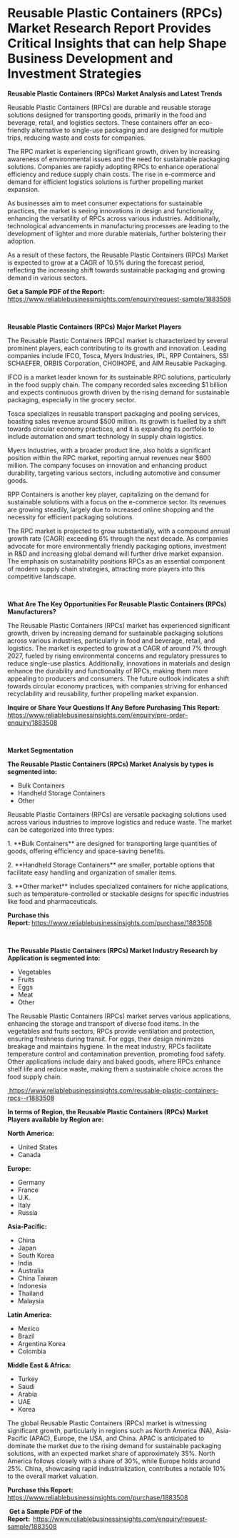 <p><h1>Reusable Plastic Containers (RPCs) Market Research Report Provides Critical Insights that can help Shape Business Development and Investment Strategies</h1></p><p><strong>Reusable Plastic Containers (RPCs) Market Analysis and Latest Trends</strong></p>
<p><p>Reusable Plastic Containers (RPCs) are durable and reusable storage solutions designed for transporting goods, primarily in the food and beverage, retail, and logistics sectors. These containers offer an eco-friendly alternative to single-use packaging and are designed for multiple trips, reducing waste and costs for companies.</p><p>The RPC market is experiencing significant growth, driven by increasing awareness of environmental issues and the need for sustainable packaging solutions. Companies are rapidly adopting RPCs to enhance operational efficiency and reduce supply chain costs. The rise in e-commerce and demand for efficient logistics solutions is further propelling market expansion. </p><p>As businesses aim to meet consumer expectations for sustainable practices, the market is seeing innovations in design and functionality, enhancing the versatility of RPCs across various industries. Additionally, technological advancements in manufacturing processes are leading to the development of lighter and more durable materials, further bolstering their adoption.</p><p>As a result of these factors, the Reusable Plastic Containers (RPCs) Market is expected to grow at a CAGR of 10.5% during the forecast period, reflecting the increasing shift towards sustainable packaging and growing demand in various sectors.</p></p>
<p><strong>Get a Sample PDF of the Report:&nbsp;</strong> <a href="https://www.reliablebusinessinsights.com/enquiry/request-sample/1883508?utm_campaign=2925&utm_medium=2&utm_source=Github&utm_content=ia&utm_term=19042025&utm_id=reusable-plastic-containers-rpcs">https://www.reliablebusinessinsights.com/enquiry/request-sample/1883508</a></p>
<p>&nbsp;</p>
<p><strong>Reusable Plastic Containers (RPCs) Major Market Players</strong></p>
<p><p>The Reusable Plastic Containers (RPCs) market is characterized by several prominent players, each contributing to its growth and innovation. Leading companies include IFCO, Tosca, Myers Industries, IPL, RPP Containers, SSI SCHAEFER, ORBIS Corporation, CHOIHOPE, and AIM Reusable Packaging.</p><p>IFCO is a market leader known for its sustainable RPC solutions, particularly in the food supply chain. The company recorded sales exceeding $1 billion and expects continuous growth driven by the rising demand for sustainable packaging, especially in the grocery sector.</p><p>Tosca specializes in reusable transport packaging and pooling services, boasting sales revenue around $500 million. Its growth is fuelled by a shift towards circular economy practices, and it is expanding its portfolio to include automation and smart technology in supply chain logistics.</p><p>Myers Industries, with a broader product line, also holds a significant position within the RPC market, reporting annual revenues near $600 million. The company focuses on innovation and enhancing product durability, targeting various sectors, including automotive and consumer goods.</p><p>RPP Containers is another key player, capitalizing on the demand for sustainable solutions with a focus on the e-commerce sector. Its revenues are growing steadily, largely due to increased online shopping and the necessity for efficient packaging solutions.</p><p>The RPC market is projected to grow substantially, with a compound annual growth rate (CAGR) exceeding 6% through the next decade. As companies advocate for more environmentally friendly packaging options, investment in R&D and increasing global demand will further drive market expansion. The emphasis on sustainability positions RPCs as an essential component of modern supply chain strategies, attracting more players into this competitive landscape.</p></p>
<p>&nbsp;</p>
<p><strong>What Are The Key Opportunities For Reusable Plastic Containers (RPCs) Manufacturers?</strong></p>
<p><p>The Reusable Plastic Containers (RPCs) market has experienced significant growth, driven by increasing demand for sustainable packaging solutions across various industries, particularly in food and beverage, retail, and logistics. The market is expected to grow at a CAGR of around 7% through 2027, fueled by rising environmental concerns and regulatory pressures to reduce single-use plastics. Additionally, innovations in materials and design enhance the durability and functionality of RPCs, making them more appealing to producers and consumers. The future outlook indicates a shift towards circular economy practices, with companies striving for enhanced recyclability and reusability, further propelling market expansion.</p></p>
<p><strong>Inquire or Share Your Questions If Any Before Purchasing This Report:</strong> <a href="https://www.reliablebusinessinsights.com/enquiry/pre-order-enquiry/1883508?utm_campaign=2925&utm_medium=2&utm_source=Github&utm_content=ia&utm_term=19042025&utm_id=reusable-plastic-containers-rpcs">https://www.reliablebusinessinsights.com/enquiry/pre-order-enquiry/1883508</a></p>
<p>&nbsp;</p>
<p><strong>Market Segmentation</strong></p>
<p><strong>The Reusable Plastic Containers (RPCs) Market Analysis by types is segmented into:</strong></p>
<p><ul><li>Bulk Containers</li><li>Handheld Storage Containers</li><li>Other</li></ul></p>
<p><p>Reusable Plastic Containers (RPCs) are versatile packaging solutions used across various industries to improve logistics and reduce waste. The market can be categorized into three types: </p><p>1. **Bulk Containers** are designed for transporting large quantities of goods, offering efficiency and space-saving benefits. </p><p>2. **Handheld Storage Containers** are smaller, portable options that facilitate easy handling and organization of smaller items. </p><p>3. **Other market** includes specialized containers for niche applications, such as temperature-controlled or stackable designs for specific industries like food and pharmaceuticals.</p></p>
<p><strong>Purchase this Report:&nbsp;</strong><a href="https://www.reliablebusinessinsights.com/purchase/1883508?utm_campaign=2925&utm_medium=2&utm_source=Github&utm_content=ia&utm_term=19042025&utm_id=reusable-plastic-containers-rpcs">https://www.reliablebusinessinsights.com/purchase/1883508</a></p>
<p>&nbsp;</p>
<p><strong>The Reusable Plastic Containers (RPCs) Market Industry Research by Application is segmented into:</strong></p>
<p><ul><li>Vegetables</li><li>Fruits</li><li>Eggs</li><li>Meat</li><li>Other</li></ul></p>
<p><p>The Reusable Plastic Containers (RPCs) market serves various applications, enhancing the storage and transport of diverse food items. In the vegetables and fruits sectors, RPCs provide ventilation and protection, ensuring freshness during transit. For eggs, their design minimizes breakage and maintains hygiene. In the meat industry, RPCs facilitate temperature control and contamination prevention, promoting food safety. Other applications include dairy and baked goods, where RPCs enhance shelf life and reduce waste, making them a sustainable choice across the food supply chain.</p></p>
<p><a href="https://www.reliablebusinessinsights.com/reusable-plastic-containers-rpcs--r1883508?utm_campaign=2925&utm_medium=2&utm_source=Github&utm_content=ia&utm_term=19042025&utm_id=reusable-plastic-containers-rpcs">&nbsp;https://www.reliablebusinessinsights.com/reusable-plastic-containers-rpcs--r1883508</a></p>
<p><strong>In terms of Region, the Reusable Plastic Containers (RPCs) Market Players available by Region are:</strong></p>
<p>
    <p> <strong> North America: </strong>
        <ul>
            <li>United States</li>
            <li>Canada</li>
        </ul>
        </p> 
    <p> <strong> Europe: </strong>
        <ul>
            <li>Germany</li>
            <li>France</li>
            <li>U.K.</li>
            <li>Italy</li>
            <li>Russia</li>
        </ul>
        </p> 
    <p> <strong> Asia-Pacific: </strong>
        <ul>
            <li>China</li>
            <li>Japan</li>
            <li>South Korea</li>
            <li>India</li>
            <li>Australia</li>
            <li>China Taiwan</li>
            <li>Indonesia</li>
            <li>Thailand</li>
            <li>Malaysia</li>
        </ul>
        </p> 
    <p> <strong> Latin America: </strong>
        <ul>
            <li>Mexico</li>
            <li>Brazil</li>
            <li>Argentina Korea</li>
            <li>Colombia</li>
        </ul>
        </p> 
    <p> <strong> Middle East & Africa: </strong>
        <ul>
            <li>Turkey</li>
            <li>Saudi</li>
            <li>Arabia</li>
            <li>UAE</li>
            <li>Korea</li>
        </ul>
    </p>
    </p>
<p><p>The global Reusable Plastic Containers (RPCs) market is witnessing significant growth, particularly in regions such as North America (NA), Asia-Pacific (APAC), Europe, the USA, and China. APAC is anticipated to dominate the market due to the rising demand for sustainable packaging solutions, with an expected market share of approximately 35%. North America follows closely with a share of 30%, while Europe holds around 25%. China, showcasing rapid industrialization, contributes a notable 10% to the overall market valuation.</p></p>
<p><strong>Purchase this Report: </strong><a href="https://www.reliablebusinessinsights.com/purchase/1883508?utm_campaign=2925&utm_medium=2&utm_source=Github&utm_content=ia&utm_term=19042025&utm_id=reusable-plastic-containers-rpcs">https://www.reliablebusinessinsights.com/purchase/1883508</a></p>
<p>&nbsp;<strong>Get a Sample PDF of the Report:&nbsp;&nbsp;</strong><a href="https://www.reliablebusinessinsights.com/enquiry/request-sample/1883508?utm_campaign=2925&utm_medium=2&utm_source=Github&utm_content=ia&utm_term=19042025&utm_id=reusable-plastic-containers-rpcs">https://www.reliablebusinessinsights.com/enquiry/request-sample/1883508</a></p>
<p><strong></strong></p>
<p><p></p><p></p><p></p></p>